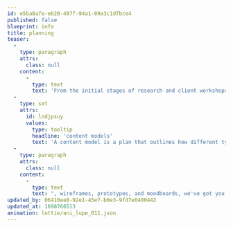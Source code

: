 ```yaml
---
id: e5ba8afe-eb20-497f-94a1-09a3c1dfbce4
published: false
blueprint: info
title: planning
teaser:
  -
    type: paragraph
    attrs:
      class: null
    content:
      -
        type: text
        text: 'From the initial stages of research and client workshops to understand your unique needs, to creating concepts, '
  -
    type: set
    attrs:
      id: lodjpsuy
      values:
        type: tooltip
        headline: 'content models'
        text: 'A content model is a plan that outlines how different types of content are structured and organized within a digital system. It helps maintain consistency and efficiency in content management.'
  -
    type: paragraph
    attrs:
      class: null
    content:
      -
        type: text
        text: ", wireframes, prototypes, and moodboards, we've got you covered."
updated_by: 06410ee8-92e1-45e7-b0e3-9fd7e0400442
updated_at: 1698766513
animation: lottie/ani_lupe_811.json
---
```

